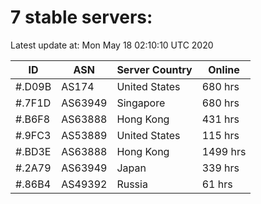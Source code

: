 # 7 stable servers:

Latest update at: Mon May 18 02:10:10 UTC 2020

| ID | ASN | Server Country | Online |
| -- | --- | -------------- | ------ |
| #.D09B | AS174 | United States | 680 hrs |
| #.7F1D | AS63949 | Singapore | 680 hrs |
| #.B6F8 | AS63888 | Hong Kong | 431 hrs |
| #.9FC3 | AS53889 | United States | 115 hrs |
| #.BD3E | AS63888 | Hong Kong | 1499 hrs |
| #.2A79 | AS63949 | Japan | 339 hrs |
| #.86B4 | AS49392 | Russia | 61 hrs |

